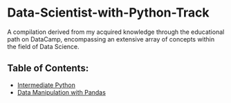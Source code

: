 # Data-Scientist-with-Python-Track
A compilation derived from my acquired knowledge through the educational path on DataCamp, encompassing an extensive array of concepts within the field of Data Science.

## Table of Contents:
- <a href="https://github.com/anxta/Data-Scientist-with-Python-Track/tree/main/Intermediate%20Python">Intermediate Python</a>
- <a href="https://github.com/anxta/Data-Scientist-with-Python-Track/tree/main/Data%20Manipulation%20with%20Pandas" > Data Manipulation with Pandas </a>
